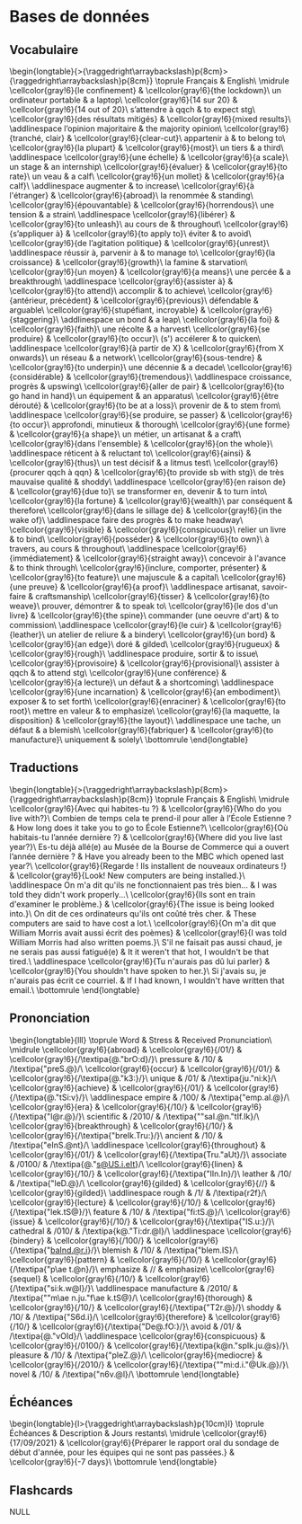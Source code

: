 
 
# Bases de données



##  Vocabulaire 


\begin{longtable}{>{\raggedright\arraybackslash}p{8cm}>{\raggedright\arraybackslash}p{8cm}}
\toprule
Français & English\\
\midrule
\cellcolor{gray!6}{le confinement} & \cellcolor{gray!6}{the lockdown}\\
un ordinateur portable & a laptop\\
\cellcolor{gray!6}{14 sur 20} & \cellcolor{gray!6}{14 out of 20}\\
s’attendre à qqch & to expect stg\\
\cellcolor{gray!6}{des résultats mitigés} & \cellcolor{gray!6}{mixed results}\\
\addlinespace
l’opinion majoritaire & the majority opinion\\
\cellcolor{gray!6}{tranché, clair} & \cellcolor{gray!6}{clear-cut}\\
appartenir à & to belong to\\
\cellcolor{gray!6}{la plupart} & \cellcolor{gray!6}{most}\\
un tiers & a third\\
\addlinespace
\cellcolor{gray!6}{une échelle} & \cellcolor{gray!6}{a scale}\\
un stage & an internship\\
\cellcolor{gray!6}{évaluer} & \cellcolor{gray!6}{to rate}\\
un veau & a calf\\
\cellcolor{gray!6}{un mollet} & \cellcolor{gray!6}{a calf}\\
\addlinespace
augmenter & to increase\\
\cellcolor{gray!6}{à l'étranger} & \cellcolor{gray!6}{abroad}\\
la renommée & standing\\
\cellcolor{gray!6}{épouvantable} & \cellcolor{gray!6}{horrendous}\\
une tension & a strain\\
\addlinespace
\cellcolor{gray!6}{libérer} & \cellcolor{gray!6}{to unleash}\\
au cours de & throughout\\
\cellcolor{gray!6}{s’appliquer à} & \cellcolor{gray!6}{to apply to}\\
éviter & to avoid\\
\cellcolor{gray!6}{de l’agitation politique} & \cellcolor{gray!6}{unrest}\\
\addlinespace
réussir à, parvenir à & to manage to\\
\cellcolor{gray!6}{la croissance} & \cellcolor{gray!6}{growth}\\
la famine & starvation\\
\cellcolor{gray!6}{un moyen} & \cellcolor{gray!6}{a means}\\
une percée & a breakthrough\\
\addlinespace
\cellcolor{gray!6}{assister à} & \cellcolor{gray!6}{to attend}\\
accomplir & to achieve\\
\cellcolor{gray!6}{antérieur, précédent} & \cellcolor{gray!6}{previous}\\
défendable & arguable\\
\cellcolor{gray!6}{stupéfiant, incroyable} & \cellcolor{gray!6}{staggering}\\
\addlinespace
un bond & a leap\\
\cellcolor{gray!6}{la foi} & \cellcolor{gray!6}{faith}\\
une récolte & a harvest\\
\cellcolor{gray!6}{se produire} & \cellcolor{gray!6}{to occur}\\
(s') accélerer & to quicken\\
\addlinespace
\cellcolor{gray!6}{à partir de X} & \cellcolor{gray!6}{from X onwards}\\
un réseau & a network\\
\cellcolor{gray!6}{sous-tendre} & \cellcolor{gray!6}{to underpin}\\
une décennie & a decade\\
\cellcolor{gray!6}{considérable} & \cellcolor{gray!6}{tremendous}\\
\addlinespace
croissance, progrès & upswing\\
\cellcolor{gray!6}{aller de pair} & \cellcolor{gray!6}{to go hand in hand}\\
un équipement & an apparatus\\
\cellcolor{gray!6}{être dérouté} & \cellcolor{gray!6}{to be at a loss}\\
provenir de & to stem from\\
\addlinespace
\cellcolor{gray!6}{se produire, se passer} & \cellcolor{gray!6}{to occur}\\
approfondi, minutieux & thorough\\
\cellcolor{gray!6}{une forme} & \cellcolor{gray!6}{a shape}\\
un métier, un artisanat & a craft\\
\cellcolor{gray!6}{dans l'ensemble} & \cellcolor{gray!6}{on the whole}\\
\addlinespace
réticent à & reluctant to\\
\cellcolor{gray!6}{ainsi} & \cellcolor{gray!6}{thus}\\
un test décisif & a litmus test\\
\cellcolor{gray!6}{procurer qqch à qqn} & \cellcolor{gray!6}{to provide sb with stg}\\
de très mauvaise qualité & shoddy\\
\addlinespace
\cellcolor{gray!6}{en raison de} & \cellcolor{gray!6}{due to}\\
se transformer en, devenir & to turn into\\
\cellcolor{gray!6}{la fortune} & \cellcolor{gray!6}{wealth}\\
par conséquent & therefore\\
\cellcolor{gray!6}{dans le sillage de} & \cellcolor{gray!6}{in the wake of}\\
\addlinespace
faire des progrès & to make headway\\
\cellcolor{gray!6}{visible} & \cellcolor{gray!6}{conspicuous}\\
relier un livre & to bind\\
\cellcolor{gray!6}{posséder} & \cellcolor{gray!6}{to own}\\
à travers, au cours & throughout\\
\addlinespace
\cellcolor{gray!6}{immédiatement} & \cellcolor{gray!6}{straight away}\\
concevoir à l'avance & to think through\\
\cellcolor{gray!6}{inclure, comporter, présenter} & \cellcolor{gray!6}{to feature}\\
une majuscule & a capital\\
\cellcolor{gray!6}{une preuve} & \cellcolor{gray!6}{a proof}\\
\addlinespace
artisanat, savoir-faire & craftsmanship\\
\cellcolor{gray!6}{tisser} & \cellcolor{gray!6}{to weave}\\
prouver, démontrer & to speak to\\
\cellcolor{gray!6}{le dos d'un livre} & \cellcolor{gray!6}{the spine}\\
commander (une oeuvre d'art) & to commission\\
\addlinespace
\cellcolor{gray!6}{le cuir} & \cellcolor{gray!6}{leather}\\
un atelier de reliure & a bindery\\
\cellcolor{gray!6}{un bord} & \cellcolor{gray!6}{an edge}\\
doré & gilded\\
\cellcolor{gray!6}{rugueux} & \cellcolor{gray!6}{rough}\\
\addlinespace
produire, sortir & to issue\\
\cellcolor{gray!6}{provisoire} & \cellcolor{gray!6}{provisional}\\
assister à qqch & to attend stg\\
\cellcolor{gray!6}{une conférence} & \cellcolor{gray!6}{a lecture}\\
un défaut & a shortcoming\\
\addlinespace
\cellcolor{gray!6}{une incarnation} & \cellcolor{gray!6}{an embodiment}\\
exposer & to set forth\\
\cellcolor{gray!6}{enraciner} & \cellcolor{gray!6}{to root}\\
mettre en valeur & to emphasize\\
\cellcolor{gray!6}{la maquette, la disposition} & \cellcolor{gray!6}{the layout}\\
\addlinespace
une tache, un défaut & a blemish\\
\cellcolor{gray!6}{fabriquer} & \cellcolor{gray!6}{to manufacture}\\
uniquement & solely\\
\bottomrule
\end{longtable}



##  Traductions 


\begin{longtable}{>{\raggedright\arraybackslash}p{8cm}>{\raggedright\arraybackslash}p{8cm}}
\toprule
Français & English\\
\midrule
\cellcolor{gray!6}{Avec qui habites-tu ?} & \cellcolor{gray!6}{Who do you live with?}\\
Combien de temps cela te prend-il pour aller à l’École Estienne ? & How long does it take you to go to École Estienne?\\
\cellcolor{gray!6}{Où habitais-tu l’année dernière ?} & \cellcolor{gray!6}{Where did you live last year?}\\
Es-tu déjà allé(e) au Musée de la Bourse de Commerce qui a ouvert l’année dernière ? & Have you already been to the MBC which opened last year?\\
\cellcolor{gray!6}{Regarde ! Ils installent de nouveaux ordinateurs !} & \cellcolor{gray!6}{Look! New computers are being installed.}\\
\addlinespace
On m'a dit qu'ils ne fonctionnaient pas très bien... & I was told they didn't work properly...\\
\cellcolor{gray!6}{Ils sont en train d'examiner le problème.} & \cellcolor{gray!6}{The issue is being looked into.}\\
On dit de ces ordinateurs qu'ils ont coûté très cher. & These computers are said to have cost a lot.\\
\cellcolor{gray!6}{On m'a dit que William Morris avait aussi écrit des poèmes} & \cellcolor{gray!6}{I was told William Morris had also written poems.}\\
S'il ne faisait pas aussi chaud, je ne serais pas aussi fatigué(e) & It it weren't that hot, I wouldn't be that tired.\\
\addlinespace
\cellcolor{gray!6}{Tu n'aurais pas dû lui parler} & \cellcolor{gray!6}{You shouldn't have spoken to her.}\\
Si j'avais su, je  n'aurais pas écrit ce courriel. & If I had known, I wouldn't have written that email.\\
\bottomrule
\end{longtable}



##  Prononciation 


\begin{longtable}{lll}
\toprule
Word & Stress & Received Pronunciation\\
\midrule
\cellcolor{gray!6}{abroad} & \cellcolor{gray!6}{/01/} & \cellcolor{gray!6}{/\textipa{@."brO:d}/}\\
pressure & /10/ & /\textipa{"preS.@}/\\
\cellcolor{gray!6}{occur} & \cellcolor{gray!6}{/01/} & \cellcolor{gray!6}{/\textipa{@."k3:}/}\\
unique & /01/ & /\textipa{ju."ni:k}/\\
\cellcolor{gray!6}{achieve} & \cellcolor{gray!6}{/01/} & \cellcolor{gray!6}{/\textipa{@."tSi:v}/}\\
\addlinespace
empire & /100/ & /\textipa{"emp.aI.@}/\\
\cellcolor{gray!6}{era} & \cellcolor{gray!6}{/10/} & \cellcolor{gray!6}{/\textipa{"I@r.@}/}\\
scientific & /2010/ & /\textipa{""saI.@n."tIf.Ik}/\\
\cellcolor{gray!6}{breakthrough} & \cellcolor{gray!6}{/10/} & \cellcolor{gray!6}{/\textipa{"breIk.Tru:}/}\\
ancient & /10/ & /\textipa{"eInS.@nt}/\\
\addlinespace
\cellcolor{gray!6}{throughout} & \cellcolor{gray!6}{/01/} & \cellcolor{gray!6}{/\textipa{Tru."aUt}/}\\
associate & /0100/ & /\textipa{@."s@US.i.eIt}/\\
\cellcolor{gray!6}{linen} & \cellcolor{gray!6}{/10/} & \cellcolor{gray!6}{/\textipa{"lIn.In}/}\\
leather & /10/ & /\textipa{"leD.@}/\\
\cellcolor{gray!6}{gilded} & \cellcolor{gray!6}{//} & \cellcolor{gray!6}{gilded}\\
\addlinespace
rough & /1/ & /\textipa{r2f}/\\
\cellcolor{gray!6}{lecture} & \cellcolor{gray!6}{/10/} & \cellcolor{gray!6}{/\textipa{"lek.tS@}/}\\
feature & /10/ & /\textipa{"fi:tS.@}/\\
\cellcolor{gray!6}{issue} & \cellcolor{gray!6}{/10/} & \cellcolor{gray!6}{/\textipa{"IS.u:}/}\\
cathedral & /010/ & /\textipa{k@."Ti:dr.@l}/\\
\addlinespace
\cellcolor{gray!6}{bindery} & \cellcolor{gray!6}{/100/} & \cellcolor{gray!6}{/\textipa{"baInd.@r.i}/}\\
blemish & /10/ & /\textipa{"blem.IS}/\\
\cellcolor{gray!6}{pattern} & \cellcolor{gray!6}{/10/} & \cellcolor{gray!6}{/\textipa{"p\ae t.@n}/}\\
emphasize & // & emphasize\\
\cellcolor{gray!6}{sequel} & \cellcolor{gray!6}{/10/} & \cellcolor{gray!6}{/\textipa{"si:k.w@l}/}\\
\addlinespace
manufacture & /2010/ & /\textipa{""m\ae n.ju."f\ae k.tS@}/\\
\cellcolor{gray!6}{thorough} & \cellcolor{gray!6}{/10/} & \cellcolor{gray!6}{/\textipa{"T2r.@}/}\\
shoddy & /10/ & /\textipa{"S6d.i}/\\
\cellcolor{gray!6}{therefore} & \cellcolor{gray!6}{/10/} & \cellcolor{gray!6}{/\textipa{"De@.fO:}/}\\
avoid & /01/ & /\textipa{@."vOId}/\\
\addlinespace
\cellcolor{gray!6}{conspicuous} & \cellcolor{gray!6}{/0100/} & \cellcolor{gray!6}{/\textipa{k@n."spIk.ju.@s}/}\\
pleasure & /10/ & /\textipa{"pleZ.@}/\\
\cellcolor{gray!6}{mediocre} & \cellcolor{gray!6}{/2010/} & \cellcolor{gray!6}{/\textipa{""mi:d.i."@Uk.@}/}\\
novel & /10/ & /\textipa{"n6v.@l}/\\
\bottomrule
\end{longtable}



##  Échéances 


\begin{longtable}{l>{\raggedright\arraybackslash}p{10cm}l}
\toprule
Échéances & Description & Jours restants\\
\midrule
\cellcolor{gray!6}{17/09/2021} & \cellcolor{gray!6}{Préparer le rapport oral du sondage de début d'année, pour les équipes qui ne sont pas passées.} & \cellcolor{gray!6}{-7 days}\\
\bottomrule
\end{longtable}



## Flashcards

NULL
